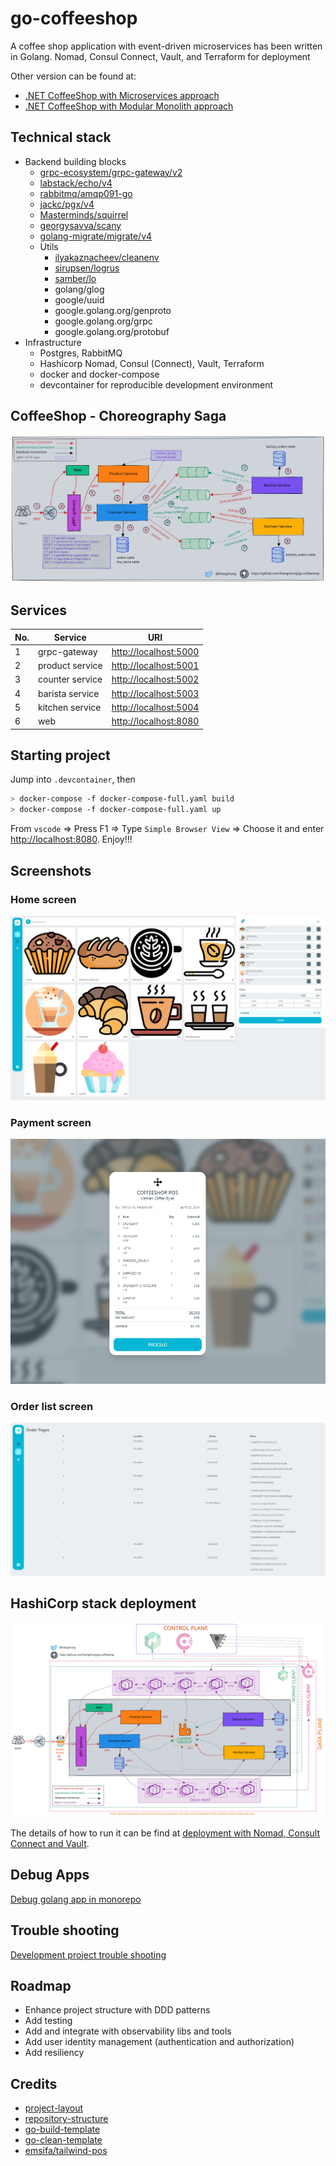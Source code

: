 # go-coffeeshop

A coffee shop application with event-driven microservices has been written in Golang. Nomad, Consul Connect, Vault, and Terraform for deployment

Other version can be found at:

- [.NET CoffeeShop with Microservices approach](https://github.com/thangchung/coffeeshop-on-nomad)
- [.NET CoffeeShop with Modular Monolith approach](https://github.com/thangchung/coffeeshop-modular)

## Technical stack
- Backend building blocks
  - [grpc-ecosystem/grpc-gateway/v2](https://github.com/grpc-ecosystem/grpc-gateway)
  - [labstack/echo/v4](https://github.com/labstack/echo)
  - [rabbitmq/amqp091-go](https://github.com/rabbitmq/amqp091-go)
  - [jackc/pgx/v4](https://github.com/jackc/pgx)
  - [Masterminds/squirrel](https://github.com/Masterminds/squirrel)
  - [georgysavva/scany](https://github.com/georgysavva/scany)
  - [golang-migrate/migrate/v4](https://github.com/golang-migrate/migrate)
  - Utils
    - [ilyakaznacheev/cleanenv](https://github.com/ilyakaznacheev/cleanenv)
    - [sirupsen/logrus](https://github.com/sirupsen/logrus)
    - [samber/lo](https://github.com/samber/lo)
    - golang/glog
    - google/uuid
    - google.golang.org/genproto
    - google.golang.org/grpc
    - google.golang.org/protobuf
- Infrastructure
  - Postgres, RabbitMQ
  - Hashicorp Nomad, Consul (Connect), Vault, Terraform
  - docker and docker-compose
  - devcontainer for reproducible development environment

## CoffeeShop - Choreography Saga

![](docs/coffeeshop.svg)

## Services

No. | Service | URI
--- | --- | ---
1 | grpc-gateway | [http://localhost:5000](http://localhost:5000)
2 | product service | [http://localhost:5001](http://localhost:5001)
3 | counter service | [http://localhost:5002](http://localhost:5002)
4 | barista service | [http://localhost:5003](http://localhost:5003)
5 | kitchen service | [http://localhost:5004](http://localhost:5004)
6 | web | [http://localhost:8080](http://localhost:8080)

## Starting project

Jump into `.devcontainer`, then

```bash
> docker-compose -f docker-compose-full.yaml build
> docker-compose -f docker-compose-full.yaml up
```

From `vscode` => Press F1 => Type `Simple Browser View` => Choose it and enter [http://localhost:8080](http://localhost:8080).
Enjoy!!!

## Screenshots

### Home screen

![home_screen](docs/home_screen.png)

### Payment screen

![payment_screen](docs/payment_screen.png)

### Order list screen

![order_list_screen](docs/order_list_screen.png)

## HashiCorp stack deployment

![](docs/coffeeshop_hashicorp.svg)

The details of how to run it can be find at [deployment with Nomad, Consult Connect and Vault](build/README.md).

## Debug Apps

[Debug golang app in monorepo](https://github.com/thangchung/go-coffeeshop/wiki/Golang#debug-app-in-monorepo)

## Trouble shooting

[Development project trouble shooting](https://github.com/thangchung/go-coffeeshop/wiki#trouble-shooting)

## Roadmap

- Enhance project structure with DDD patterns
- Add testing
- Add and integrate with observability libs and tools
- Add user identity management (authentication and authorization)
- Add resiliency

## Credits

- [project-layout](https://github.com/golang-standards/project-layout)
- [repository-structure](https://peter.bourgon.org/go-best-practices-2016/#repository-structure)
- [go-build-template](https://github.com/thockin/go-build-template)
- [go-clean-template](https://github.com/evrone/go-clean-template)
- [emsifa/tailwind-pos](https://github.com/emsifa/tailwind-pos)
